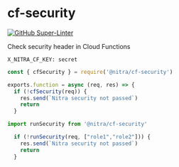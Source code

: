 # cf-security

[![GitHub Super-Linter](https://github.com/nitra/cf-security/workflows/npm-publish/badge.svg)](https://github.com/marketplace/actions/super-linter)

Check security header in Cloud Functions

```HTTP
X_NITRA_CF_KEY: secret
```

```JavaScript
const { cfSecurity } = require('@nitra/cf-security')

exports.function = async (req, res) => {
  if (!cfSecurity(req)) {
    res.send(`Nitra security not passed`)
    return
  }
```

```JavaScript
import runSecurity from '@nitra/cf-security'

  if (!runSecurity(req, ["role1","role2"])) {
    res.send(`Nitra security not passed`)
    return
  }
```

